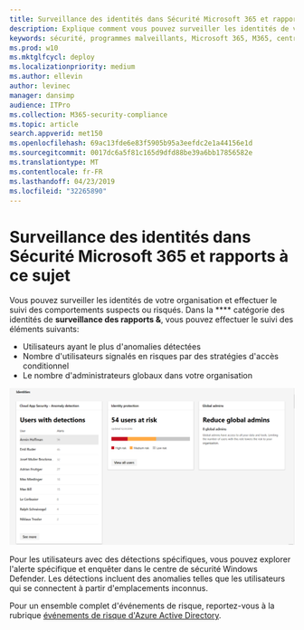 ```yaml
---
title: Surveillance des identités dans Sécurité Microsoft 365 et rapports à ce sujet
description: Explique comment vous pouvez surveiller les identités de votre organisation et effectuer le suivi des comportements suspects ou risqués.
keywords: sécurité, programmes malveillants, Microsoft 365, M365, centre de sécurité, moniteur, rapport, identité
ms.prod: w10
ms.mktglfcycl: deploy
ms.localizationpriority: medium
ms.author: ellevin
author: levinec
manager: dansimp
audience: ITPro
ms.collection: M365-security-compliance
ms.topic: article
search.appverid: met150
ms.openlocfilehash: 69ac13fde6e83f5905b95a3eefdc2e1a44156e1d
ms.sourcegitcommit: 0017dc6a5f81c165d9dfd88be39a6bb17856582e
ms.translationtype: MT
ms.contentlocale: fr-FR
ms.lasthandoff: 04/23/2019
ms.locfileid: "32265890"
---
```

# <a name="monitor-and-report-identities-in-microsoft-365-security"></a>Surveillance des identités dans Sécurité Microsoft 365 et rapports à ce sujet

Vous pouvez surveiller les identités de votre organisation et effectuer le suivi des comportements suspects ou risqués. Dans la **** catégorie des identités de **surveillance des rapports &**, vous pouvez effectuer le suivi des éléments suivants:

* Utilisateurs ayant le plus d'anomalies détectées
* Nombre d'utilisateurs signalés en risques par des stratégies d'accès conditionnel
* Le nombre d'administrateurs globaux dans votre organisation

![Catégorie des identités de la page surveillance des rapports &](./media/security-docs/identities.png)

Pour les utilisateurs avec des détections spécifiques, vous pouvez explorer l'alerte spécifique et enquêter dans le centre de sécurité Windows Defender. Les détections incluent des anomalies telles que les utilisateurs qui se connectent à partir d'emplacements inconnus.

Pour un ensemble complet d'événements de risque, reportez-vous à la rubrique [événements de risque d'Azure Active Directory](https://docs.microsoft.com/azure/active-directory/reports-monitoring/concept-risk-events).
